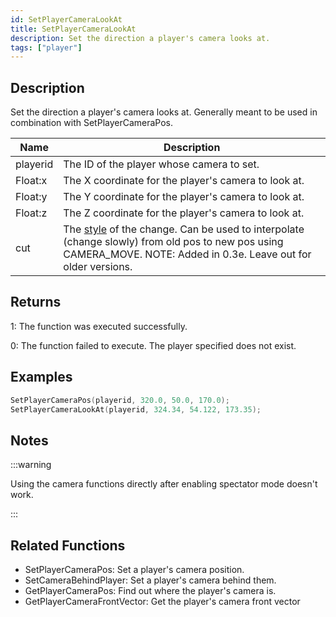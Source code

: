 ```yaml
---
id: SetPlayerCameraLookAt
title: SetPlayerCameraLookAt
description: Set the direction a player's camera looks at.
tags: ["player"]
---
```


## Description

Set the direction a player's camera looks at. Generally meant to be used in combination with SetPlayerCameraPos.

| Name     | Description                                                                                                                                                                                          |
| -------- | ---------------------------------------------------------------------------------------------------------------------------------------------------------------------------------------------------- |
| playerid | The ID of the player whose camera to set.                                                                                                                                                            |
| Float:x  | The X coordinate for the player's camera to look at.                                                                                                                                                 |
| Float:y  | The Y coordinate for the player's camera to look at.                                                                                                                                                 |
| Float:z  | The Z coordinate for the player's camera to look at.                                                                                                                                                 |
| cut      | The [style](../resources/cameracutstyles.md) of the change. Can be used to interpolate (change slowly) from old pos to new pos using CAMERA_MOVE. NOTE: Added in 0.3e. Leave out for older versions. |

## Returns

1: The function was executed successfully.

0: The function failed to execute. The player specified does not exist.

## Examples

```c
SetPlayerCameraPos(playerid, 320.0, 50.0, 170.0);
SetPlayerCameraLookAt(playerid, 324.34, 54.122, 173.35);
```

## Notes

:::warning

Using the camera functions directly after enabling spectator mode doesn't work.

:::

## Related Functions

- SetPlayerCameraPos: Set a player's camera position.
- SetCameraBehindPlayer: Set a player's camera behind them.
- GetPlayerCameraPos: Find out where the player's camera is.
- GetPlayerCameraFrontVector: Get the player's camera front vector
